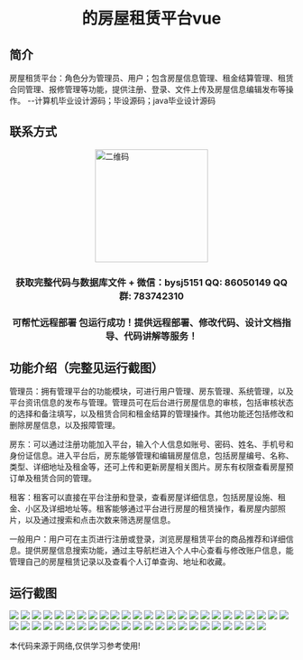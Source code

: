 <p><h1 align="center">的房屋租赁平台vue</h1></p>

## 简介
房屋租赁平台：角色分为管理员、用户；包含房屋信息管理、租金结算管理、租赁合同管理、报修管理等功能，提供注册、登录、文件上传及房屋信息编辑发布等操作。    --计算机毕业设计源码；毕设源码；java毕业设计源码


## 联系方式
<img src="https://bs-1329754181.cos.ap-shanghai.myqcloud.com/wx.jpg" alt="二维码" style="display: block; margin: 0 auto;" width="200px">
<p><h3 align="center">获取完整代码与数据库文件 + 微信：bysj5151 QQ: 86050149 QQ群: 783742310</h3></p>
<p><h3 align="center">可帮忙远程部署 包运行成功！提供远程部署、修改代码、设计文档指导、代码讲解等服务！</h3></p>

## 功能介绍（完整见运行截图）
管理员：拥有管理平台的功能模块，可进行用户管理、房东管理、系统管理，以及平台资讯信息的发布与管理。管理员可在后台进行房屋信息的审核，包括审核状态的选择和备注填写，以及租赁合同和租金结算的管理操作。其他功能还包括修改和删除房屋信息，以及报障管理。

房东：可以通过注册功能加入平台，输入个人信息如账号、密码、姓名、手机号和身份证信息。进入平台后，房东能够管理和编辑房屋信息，包括房屋编号、名称、类型、详细地址及租金等，还可上传和更新房屋相关图片。房东有权限查看房屋预订单及租赁合同的管理。

租客：租客可以直接在平台注册和登录，查看房屋详细信息，包括房屋设施、租金、小区及详细地址等。租客能够通过平台进行房屋的租赁操作，看房屋内部照片，以及通过搜索和点击次数来筛选房屋信息。

一般用户：用户可在主页进行注册或登录，浏览房屋租赁平台的商品推荐和详细信息。提供房屋信息搜索功能，通过主导航栏进入个人中心查看与修改账户信息，能管理自己的房屋租赁记录以及查看个人订单查询、地址和收藏。


## 运行截图
![](https://bs-1329754181.cos.ap-shanghai.myqcloud.com/ssm/HousingRentalPlatform/img/001.jpg)
![](https://bs-1329754181.cos.ap-shanghai.myqcloud.com/ssm/HousingRentalPlatform/img/002.jpg)
![](https://bs-1329754181.cos.ap-shanghai.myqcloud.com/ssm/HousingRentalPlatform/img/003.jpg)
![](https://bs-1329754181.cos.ap-shanghai.myqcloud.com/ssm/HousingRentalPlatform/img/004.jpg)
![](https://bs-1329754181.cos.ap-shanghai.myqcloud.com/ssm/HousingRentalPlatform/img/005.jpg)
![](https://bs-1329754181.cos.ap-shanghai.myqcloud.com/ssm/HousingRentalPlatform/img/006.jpg)
![](https://bs-1329754181.cos.ap-shanghai.myqcloud.com/ssm/HousingRentalPlatform/img/007.jpg)
![](https://bs-1329754181.cos.ap-shanghai.myqcloud.com/ssm/HousingRentalPlatform/img/008.jpg)
![](https://bs-1329754181.cos.ap-shanghai.myqcloud.com/ssm/HousingRentalPlatform/img/009.jpg)
![](https://bs-1329754181.cos.ap-shanghai.myqcloud.com/ssm/HousingRentalPlatform/img/010.jpg)
![](https://bs-1329754181.cos.ap-shanghai.myqcloud.com/ssm/HousingRentalPlatform/img/011.jpg)
![](https://bs-1329754181.cos.ap-shanghai.myqcloud.com/ssm/HousingRentalPlatform/img/012.jpg)
![](https://bs-1329754181.cos.ap-shanghai.myqcloud.com/ssm/HousingRentalPlatform/img/013.jpg)
![](https://bs-1329754181.cos.ap-shanghai.myqcloud.com/ssm/HousingRentalPlatform/img/014.jpg)
![](https://bs-1329754181.cos.ap-shanghai.myqcloud.com/ssm/HousingRentalPlatform/img/015.jpg)
![](https://bs-1329754181.cos.ap-shanghai.myqcloud.com/ssm/HousingRentalPlatform/img/016.jpg)
![](https://bs-1329754181.cos.ap-shanghai.myqcloud.com/ssm/HousingRentalPlatform/img/017.jpg)
![](https://bs-1329754181.cos.ap-shanghai.myqcloud.com/ssm/HousingRentalPlatform/img/018.jpg)
![](https://bs-1329754181.cos.ap-shanghai.myqcloud.com/ssm/HousingRentalPlatform/img/019.jpg)
![](https://bs-1329754181.cos.ap-shanghai.myqcloud.com/ssm/HousingRentalPlatform/img/020.jpg)
![](https://bs-1329754181.cos.ap-shanghai.myqcloud.com/ssm/HousingRentalPlatform/img/021.jpg)
![](https://bs-1329754181.cos.ap-shanghai.myqcloud.com/ssm/HousingRentalPlatform/img/022.jpg)
![](https://bs-1329754181.cos.ap-shanghai.myqcloud.com/ssm/HousingRentalPlatform/img/023.jpg)
![](https://bs-1329754181.cos.ap-shanghai.myqcloud.com/ssm/HousingRentalPlatform/img/024.jpg)
![](https://bs-1329754181.cos.ap-shanghai.myqcloud.com/ssm/HousingRentalPlatform/img/025.jpg)
![](https://bs-1329754181.cos.ap-shanghai.myqcloud.com/ssm/HousingRentalPlatform/img/026.jpg)
![](https://bs-1329754181.cos.ap-shanghai.myqcloud.com/ssm/HousingRentalPlatform/img/027.jpg)
![](https://bs-1329754181.cos.ap-shanghai.myqcloud.com/ssm/HousingRentalPlatform/img/028.jpg)
![](https://bs-1329754181.cos.ap-shanghai.myqcloud.com/ssm/HousingRentalPlatform/img/029.jpg)
![](https://bs-1329754181.cos.ap-shanghai.myqcloud.com/ssm/HousingRentalPlatform/img/030.jpg)
![](https://bs-1329754181.cos.ap-shanghai.myqcloud.com/ssm/HousingRentalPlatform/img/031.jpg)
![](https://bs-1329754181.cos.ap-shanghai.myqcloud.com/ssm/HousingRentalPlatform/img/032.jpg)
![](https://bs-1329754181.cos.ap-shanghai.myqcloud.com/ssm/HousingRentalPlatform/img/033.jpg)
![](https://bs-1329754181.cos.ap-shanghai.myqcloud.com/ssm/HousingRentalPlatform/img/034.jpg)
![](https://bs-1329754181.cos.ap-shanghai.myqcloud.com/ssm/HousingRentalPlatform/img/035.jpg)
![](https://bs-1329754181.cos.ap-shanghai.myqcloud.com/ssm/HousingRentalPlatform/img/036.jpg)
![](https://bs-1329754181.cos.ap-shanghai.myqcloud.com/ssm/HousingRentalPlatform/img/037.jpg)
![](https://bs-1329754181.cos.ap-shanghai.myqcloud.com/ssm/HousingRentalPlatform/img/038.jpg)
![](https://bs-1329754181.cos.ap-shanghai.myqcloud.com/ssm/HousingRentalPlatform/img/039.jpg)
![](https://bs-1329754181.cos.ap-shanghai.myqcloud.com/ssm/HousingRentalPlatform/img/040.jpg)
![](https://bs-1329754181.cos.ap-shanghai.myqcloud.com/ssm/HousingRentalPlatform/img/041.jpg)
![](https://bs-1329754181.cos.ap-shanghai.myqcloud.com/ssm/HousingRentalPlatform/img/042.jpg)
![](https://bs-1329754181.cos.ap-shanghai.myqcloud.com/ssm/HousingRentalPlatform/img/043.jpg)
![](https://bs-1329754181.cos.ap-shanghai.myqcloud.com/ssm/HousingRentalPlatform/img/044.jpg)
![](https://bs-1329754181.cos.ap-shanghai.myqcloud.com/ssm/HousingRentalPlatform/img/045.jpg)
![](https://bs-1329754181.cos.ap-shanghai.myqcloud.com/ssm/HousingRentalPlatform/img/046.jpg)
![](https://bs-1329754181.cos.ap-shanghai.myqcloud.com/ssm/HousingRentalPlatform/img/047.jpg)
![](https://bs-1329754181.cos.ap-shanghai.myqcloud.com/ssm/HousingRentalPlatform/img/048.jpg)

<p>本代码来源于网络,仅供学习参考使用!</p>
